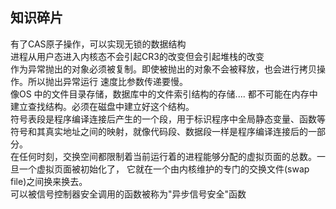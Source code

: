 ## 知识碎片
有了CAS原子操作，可以实现无锁的数据结构    
进程从用户态进入内核态不会引起CR3的改变但会引起堆栈的改变    
作为异常抛出的对象必须被复制。即使被抛出的对象不会被释放，也会进行拷贝操作。所以抛出异常运行 速度比参数传递要慢。    
像OS 中的文件目录存储，数据库中的文件索引结构的存储.... 都不可能在内存中建立查找结构。必须在磁盘中建立好这个结构。  
符号表段是程序编译连接后产生的一个段，用于标识程序中全局静态变量、函数等符号和其真实地址之间的映射，就像代码段、数据段一样是程序编译连接后的一部分。  
在任何时刻，交换空间都限制着当前运行着的进程能够分配的虚拟页面的总数。一旦一个虚拟页面被初始化了， 它就在一个由内核维护的专门的交换文件(swap file)之间换来换去。  
可以被信号控制器安全调用的函数被称为"异步信号安全"函数


	
